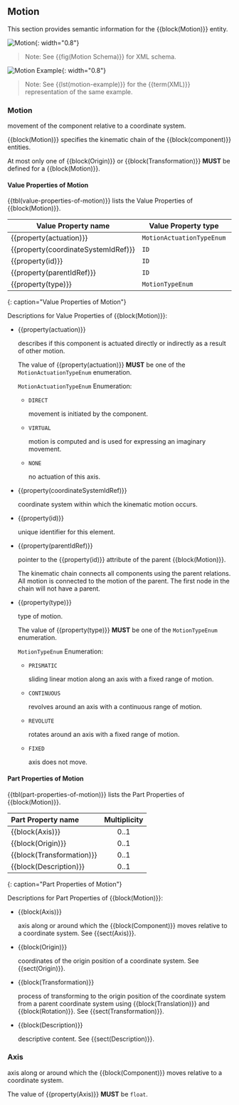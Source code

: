 
## Motion

This section provides semantic information for the {{block(Motion)}} entity.

![Motion](figures/Motion.png "Motion"){: width="0.8"}

> Note: See {{fig(Motion Schema)}} for XML schema.

![Motion Example](figures/Motion%20Example.png "Motion Example"){: width="0.8"}

> Note: See {{lst(motion-example)}} for the {{term(XML)}} representation of the same example.

### Motion


movement of the component relative to a coordinate system. 

{{block(Motion)}} specifies the kinematic chain of the {{block(component)}} entities.

At most only one of {{block(Origin)}} or {{block(Transformation)}} **MUST** be defined for a {{block(Motion)}}.

#### Value Properties of Motion

{{tbl(value-properties-of-motion)}} lists the Value Properties of {{block(Motion)}}.

| Value Property name | Value Property type | Multiplicity |
|---------------------|---------------------|:------------:|
| {{property(actuation)}} | `MotionActuationTypeEnum` | 1 |
| {{property(coordinateSystemIdRef)}} | `ID` | 1 |
| {{property(id)}} | `ID` | 1 |
| {{property(parentIdRef)}} | `ID` | 0..1 |
| {{property(type)}} | `MotionTypeEnum` | 1 |
{: caption="Value Properties of Motion"}

Descriptions for Value Properties of {{block(Motion)}}:

* {{property(actuation)}} 

    describes if this component is actuated directly or indirectly as a result of other motion.

    The value of {{property(actuation)}} **MUST** be one of the `MotionActuationTypeEnum` enumeration.

    `MotionActuationTypeEnum` Enumeration:


    * `DIRECT` 

        movement is initiated by the component.

    * `VIRTUAL` 

        motion is computed and is used for expressing an imaginary movement.

    * `NONE` 

        no actuation of this axis.

* {{property(coordinateSystemIdRef)}} 

    coordinate system within which the kinematic motion occurs.

* {{property(id)}} 

    unique identifier for this element.

* {{property(parentIdRef)}} 

    pointer to the {{property(id)}} attribute of the parent {{block(Motion)}}.
    
    The kinematic chain connects all components using the parent relations. All motion is connected to the motion of the parent. The first node in the chain will not have a parent.

* {{property(type)}} 

    type of motion.

    The value of {{property(type)}} **MUST** be one of the `MotionTypeEnum` enumeration.

    `MotionTypeEnum` Enumeration:


    * `PRISMATIC` 

        sliding linear motion along an axis with a fixed range of motion.

    * `CONTINUOUS` 

        revolves around an axis with a continuous range of motion.

    * `REVOLUTE` 

        rotates around an axis with a fixed range of motion.

    * `FIXED` 

        axis does not move.

#### Part Properties of Motion

{{tbl(part-properties-of-motion)}} lists the Part Properties of {{block(Motion)}}.

| Part Property name | Multiplicity |
|:-------------------------------------|:-------------:|
| {{block(Axis)}} | 0..1 |
| {{block(Origin)}} | 0..1 |
| {{block(Transformation)}} | 0..1 |
| {{block(Description)}} | 0..1 |
{: caption="Part Properties of Motion"}

Descriptions for Part Properties of {{block(Motion)}}:

* {{block(Axis)}} 

    axis along or around which the {{block(Component)}} moves relative to a coordinate system.
    See {{sect(Axis)}}.

* {{block(Origin)}} 

    coordinates of the origin position of a coordinate system.
    See {{sect(Origin)}}.

* {{block(Transformation)}} 

    process of transforming to the origin position of the coordinate system from a parent coordinate system using {{block(Translation)}} and {{block(Rotation)}}.
    See {{sect(Transformation)}}.

* {{block(Description)}} 

    descriptive content.
    See {{sect(Description)}}.

### Axis


axis along or around which the {{block(Component)}} moves relative to a coordinate system.


The value of {{property(Axis)}} **MUST** be `float`.

